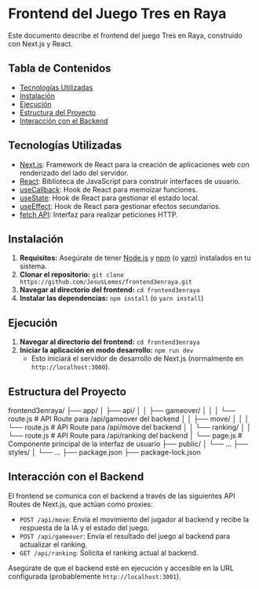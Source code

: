 # Frontend del Juego Tres en Raya

Este documento describe el frontend del juego Tres en Raya, construido con Next.js y React.

## Tabla de Contenidos

- [Tecnologías Utilizadas](#tecnologías-utilizadas)
- [Instalación](#instalación)
- [Ejecución](#ejecución)
- [Estructura del Proyecto](#estructura-del-proyecto)
- [Interacción con el Backend](#interacción-con-el-backend)

## Tecnologías Utilizadas

- [Next.js](https://nextjs.org/): Framework de React para la creación de aplicaciones web con renderizado del lado del servidor.
- [React](https://react.dev/): Biblioteca de JavaScript para construir interfaces de usuario.
- [useCallback](https://react.dev/reference/react/useCallback): Hook de React para memoizar funciones.
- [useState](https://react.dev/reference/react/useState): Hook de React para gestionar el estado local.
- [useEffect](https://react.dev/reference/react/useEffect): Hook de React para gestionar efectos secundarios.
- [fetch API](https://developer.mozilla.org/en-US/docs/Web/API/Fetch_API): Interfaz para realizar peticiones HTTP.

## Instalación

1. **Requisitos:** Asegúrate de tener [Node.js](https://nodejs.org/) y [npm](https://www.npmjs.com/) (o [yarn](https://yarnpkg.com/)) instalados en tu sistema.
2. **Clonar el repositorio:** `git clone https://github.com/JesusLemos/frontend3enraya.git`
3. **Navegar al directorio del frontend:** `cd frontend3enraya`
4. **Instalar las dependencias:** `npm install` (o `yarn install`)

## Ejecución

1. **Navegar al directorio del frontend:** `cd frontend3enraya`
2. **Iniciar la aplicación en modo desarrollo:** `npm run dev`
   - Esto iniciará el servidor de desarrollo de Next.js (normalmente en `http://localhost:3000`).

## Estructura del Proyecto

frontend3enraya/
├── app/
│ ├── api/
│ │ ├── gameover/
│ │ │ └── route.js # API Route para /api/gameover del backend
│ │ ├── move/
│ │ │ └── route.js # API Route para /api/move del backend
│ │ └── ranking/
│ │ └── route.js # API Route para /api/ranking del backend
│ └── page.js # Componente principal de la interfaz de usuario
├── public/
│ └── ...
├── styles/
│ └── ...
├── package.json
├── package-lock.json

## Interacción con el Backend

El frontend se comunica con el backend a través de las siguientes API Routes de Next.js, que actúan como proxies:

- `POST /api/move`: Envía el movimiento del jugador al backend y recibe la respuesta de la IA y el estado del juego.
- `POST /api/gameover`: Envía el resultado del juego al backend para actualizar el ranking.
- `GET /api/ranking`: Solicita el ranking actual al backend.

Asegúrate de que el backend esté en ejecución y accesible en la URL configurada (probablemente `http://localhost:3001`).
